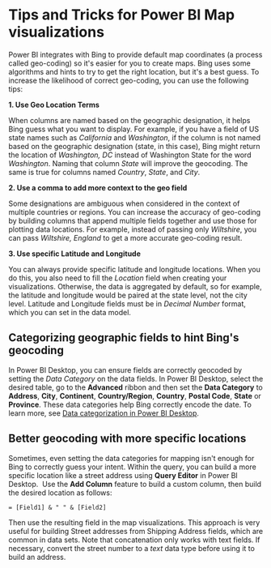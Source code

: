 ﻿<properties 
   pageTitle="Tips and Tricks for Power BI Map visualizations"
   description="Tips and Tricks for Power BI Map visualizations"
   services="powerbi" 
   documentationCenter="" 
   authors="jastru" 
   manager="mblythe" 
   editor=""
   tags=""/>
 
<tags
   ms.service="powerbi"
   ms.devlang="NA"
   ms.topic="article"
   ms.tgt_pltfrm="NA"
   ms.workload="powerbi"
   ms.date="10/15/2015"
   ms.author="jastru"/>

# Tips and Tricks for Power BI Map visualizations  

Power BI integrates with Bing to provide default map coordinates (a process called geo-coding) so it's easier for you to create maps. Bing uses some algorithms and hints to try to get the right location, but it's a best guess. To increase the likelihood of correct geo-coding, you can use the following tips:

**1. Use Geo Location Terms**

When columns are named based on the geographic designation, it helps Bing guess what you want to display. For example, if you have a field of US state names such as *California* and *Washington*, if the column is not named based on the geographic designation (state, in this case), Bing might return the location of *Washington, DC* instead of Washington State for the word *Washington*. Naming that column *State* will improve the geocoding. The same is true for columns named *Country*, *State*, and *City*.   

**2. Use a comma to add more context to the geo field**

Some designations are ambiguous when considered in the context of multiple countries or regions. You can increase the accuracy of geo-coding by building columns that append multiple fields together and use those for plotting data locations. For example, instead of passing only *Wiltshire*, you can pass *Wiltshire, England* to get a more accurate geo-coding result. 

**3. Use specific Latitude and Longitude**

You can always provide specific latitude and longitude locations. When you do this, you also need to fill the *Location* field when creating your visualizations. Otherwise, the data is aggregated by default, so for example, the latitude and longitude would be paired at the state level, not the city level. Latitude and Longitude fields must be in *Decimal Number* format, which you can set in the data model.

## Categorizing geographic fields to hint Bing's geocoding  
In Power BI Desktop, you can ensure fields are correctly geocoded by setting the *Data Category* on the data fields. In Power BI Desktop, select the desired table, go to the **Advanced** ribbon and then set the **Data Category** to **Address**, **City**, **Continent**, **Country/Region**, **Country**, **Postal Code**, **State** or **Province**. These data categories help Bing correctly encode the date. To learn more, see [Data categorization in Power BI Desktop](powerbi-desktop-data-categorization.md).

## Better geocoding with more specific locations  
Sometimes, even setting the data categories for mapping isn't enough for Bing to correctly guess your intent. Within the query, you can build a more specific location like a street address using **Query Editor** in Power BI Desktop.  Use the **Add Column** feature to build a custom column, then build the desired location as follows:  


    = [Field1] & " " & [Field2]

Then use the resulting field in the map visualizations. This approach is very useful for building Street addresses from Shipping Address fields, which are common in data sets. Note that concatenation only works with text fields. If necessary, convert the street number to a *text* data type before using it to build an address.  